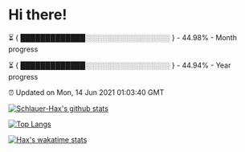 # Hi there!

⏳ { █████████████░░░░░░░░░░░░░░░░░ } - 44.98% - Month progress

⏳ { █████████████░░░░░░░░░░░░░░░░░ } - 44.94% - Year progress

⏰ Updated on Mon, 14 Jun 2021 01:03:40 GMT


[![Schlauer-Hax's github stats](https://github-readme-stats.vercel.app/api?username=Schlauer-Hax&show_icons=true&theme=dark&count_private=true)](https://github.com/Schlauer-Hax)


[![Top Langs](https://github-readme-stats.vercel.app/api/top-langs/?username=Schlauer-Hax&layout=compact&theme=dark)](https://github.com/Schlauer-Hax?tab=repositories)


[![Hax's wakatime stats](https://github-readme-stats.vercel.app/api/wakatime?username=Hax&theme=dark)](https://wakatime.com/@Hax)

